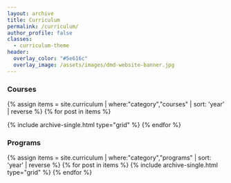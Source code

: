 ```yaml
---
layout: archive
title: Curriculum
permalink: /curriculum/
author_profile: false
classes:
  - curriculum-theme
header:
  overlay_color: "#5e616c"
  overlay_image: /assets/images/dmd-website-banner.jpg
---
```



<h3>Courses</h3>
<div class="grid__wrapper">
{% assign items = site.curriculum | where:"category","courses" | sort: 'year' | reverse %}
{% for post in items %}

{% include archive-single.html type="grid" %}
{% endfor %}
</div>
<h3>Programs</h3>
<div class="grid__wrapper"> 
{% assign items = site.curriculum | where:"category","programs" | sort: 'year' | reverse  %}
{% for post in items %}
{% include archive-single.html type="grid" %}
{% endfor %}
</div> 


